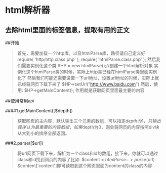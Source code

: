 html解析器
==========
去除html里面的标签信息，提取有用的正文
--------------------------------------

##开始

>首先，需要加载一个http库，以及htmlParse库，路径请自己定义好
	require( 'http/http.class.php' );
	require( 'htmlParse.class.php' );
>然后我们需要实例化这个类
		$HP = new htmlParse();//创建一个html解析对象
>实例化这个htmlParse类的时候，实际上http类已经在htmlParse类里面实例化了
>然后我们可能还需要设置一下url地址，设置url地址的时候，实际上就已经将网页下载下来了
	$HP->setUrl("http://www.baidu.com")
>然后，使用:
	$HP->getMainContent();
>作用就是获取网页里面最主要的内容

##使用常用api

####1.getMainContent([$depth]) 
>获取网页的主内容，默认输出三个元素的数组，可以指定$depth为1，只输出程序认为最重要的内容数组，如果$depth为0，则会将网页的内容按照div块从大到小的排序全部返回。

###2.parse([$url])
>将url网页下载下来，解析为一个class和id的数组，接下来，你就可以通过class和id找到网页的内容了比如:
	$content = $htmlParse->parse($url)
	$content['content']即可读取到这个网页里面为content的class的内容